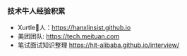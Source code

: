 ### 技术牛人经验积累 
- Xurtle🐂人：https://hanxlinsist.github.io
-  美团团队: https://tech.meituan.com
- 笔试面试知识整理 https://hit-alibaba.github.io/interview/